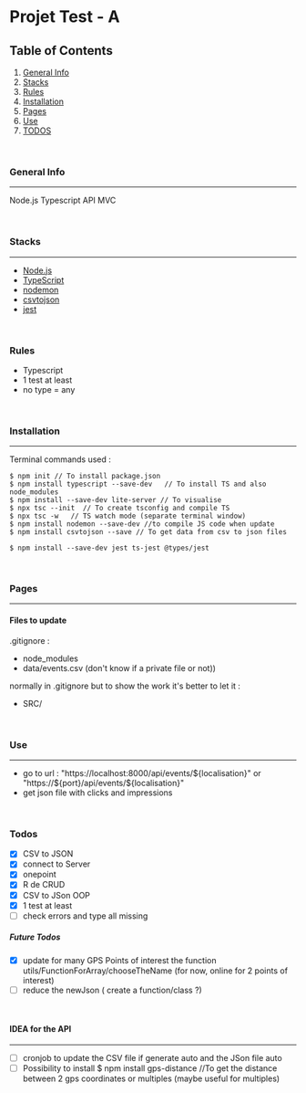 # Projet Test - A

## Table of Contents
1. [General Info](#general-info)
2. [Stacks](#stacks)
3. [Rules](#rules)
4. [Installation](#installation)
5. [Pages](#pages)
6. [Use](#use)
7. [TODOS](#todos)

<br/>

### General Info
---
Node.js Typescript API MVC

<br/>

### Stacks
---
- [Node.js](https://nodejs.org/en/)
- [TypeScript](https://www.typescriptlang.org/)
- [nodemon](https://www.npmjs.com/package/nodemon)
- [csvtojson](https://www.npmjs.com/package/csvtojson)
- [jest](https://jestjs.io/)


<br/>

### Rules

- Typescript
- 1 test at least
- no type = any


<br/>

### Installation
---

Terminal commands used :

```
$ npm init // To install package.json
$ npm install typescript --save-dev   // To install TS and also node_modules
$ npm install --save-dev lite-server // To visualise
$ npx tsc --init  // To create tsconfig and compile TS
$ npx tsc -w   // TS watch mode (separate terminal window)
$ npm install nodemon --save-dev //to compile JS code when update
$ npm install csvtojson --save // To get data from csv to json files

$ npm install --save-dev jest ts-jest @types/jest
```

<br/>

### Pages
---


#### Files to update
.gitignore :
- node_modules
- data/events.csv (don't know if a private file or not))

normally in .gitignore but to show the work it's better to let it :
- SRC/


<br/>

### Use
---
- go to url : "https://localhost:8000/api/events/${localisation}" or "https://${port}/api/events/${localisation}"
- get json file with clicks and impressions

<br/>

### Todos
- [X] CSV to JSON
- [X] connect to Server
- [X] onepoint
- [X] R de CRUD
- [X] CSV to JSon OOP
- [X] 1 test at least
- [ ] check errors and type all missing

##### Future Todos
- [X] update for many GPS Points of interest the function utils/FunctionForArray/chooseTheName (for now, online for 2 points of interest)
- [ ] reduce the newJson ( create a function/class ?)

<br/>

#### IDEA for the API
---
- [ ] cronjob to update the CSV file if generate auto and the JSon file auto
- [ ] Possibility to install \$ npm install gps-distance //To get the distance between 2 gps coordinates or multiples (maybe useful for multiples)
<br/>




